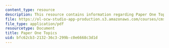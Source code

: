 ```yaml
---
content_type: resource
description: This resource contains information regarding Paper One Topics.
file: https://ol-ocw-studio-app-production.s3.amazonaws.com/courses/cms-840-at-the-limit-violence-in-contemporary-representation-fall-2013/bfc62cb3213236c3299bc0e6668c3d1d_MITCMS_840F13_PrOneTopics.pdf
file_type: application/pdf
resourcetype: Document
title: Paper One Topics
uid: bfc62cb3-2132-36c3-299b-c0e6668c3d1d
---
```

